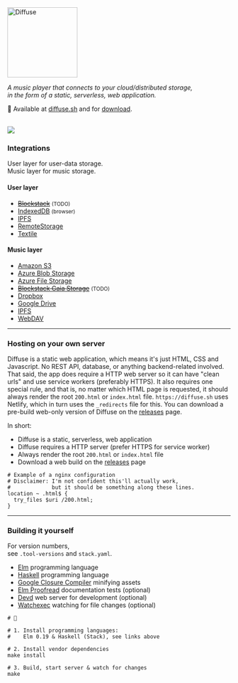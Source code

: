 <img src="https://diffuse.sh/images/diffuse-dark.svg" alt="Diffuse" width="158" />

_A music player that connects to your cloud/distributed storage,  
in the form of a static, serverless, web application._

📍 Available at [diffuse.sh](https://diffuse.sh/) and for [download](https://github.com/icidasset/diffuse/releases).

<br />
<img src="https://icidasset-public.s3.amazonaws.com/diffuse-v2-alpha.jpg" />



### Integrations

User layer for user-data storage.  
Music layer for music storage.

#### User layer

- [~~Blockstack~~](https://blockstack.org/) <small>(TODO)</small>
- [IndexedDB](https://developer.mozilla.org/en-US/docs/Web/API/IndexedDB_API) <small>(browser)</small>
- [IPFS](https://ipfs.io/)
- [RemoteStorage](https://remotestorage.io/)
- [Textile](https://github.com/textileio/go-textile)

#### Music layer

- [Amazon S3](https://aws.amazon.com/s3/)
- [Azure Blob Storage](https://azure.microsoft.com/en-us/services/storage/blobs/)
- [Azure File Storage](https://azure.microsoft.com/en-us/services/storage/files/)
- [~~Blockstack Gaia Storage~~](https://github.com/blockstack/gaia) <small>(TODO)</small>
- [Dropbox](https://dropbox.com/)
- [Google Drive](https://drive.google.com/)
- [IPFS](https://ipfs.io/)
- [WebDAV](https://en.wikipedia.org/wiki/WebDAV)



---



### Hosting on your own server

Diffuse is a static web application, which means it's just HTML, CSS and Javascript. No REST API, database, or anything backend-related involved. That said, the app does require a HTTP web server so it can have "clean urls" and use service workers (preferably HTTPS). It also requires one special rule, and that is, no matter which HTML page is requested, it should always render the root `200.html` or `index.html` file. `https://diffuse.sh` uses Netlify, which in turn uses the `_redirects` file for this. You can download a pre-build web-only version of Diffuse on the [releases](https://github.com/icidasset/diffuse/releases) page.

In short:
- Diffuse is a static, serverless, web application
- Diffuse requires a HTTP server (prefer HTTPS for service worker)
- Always render the root `200.html` or `index.html` file
- Download a web build on the [releases](https://github.com/icidasset/diffuse/releases) page

```shell
# Example of a nginx configuration
# Disclaimer: I'm not confident this'll actually work,
#             but it should be something along these lines.
location ~ .html$ {
  try_files $uri /200.html;
}
```



---



### Building it yourself

For version numbers,  
see `.tool-versions` and `stack.yaml`.

- [Elm](https://elm-lang.org/) programming language
- [Haskell](https://docs.haskellstack.org/en/stable/README/) programming language
- [Google Closure Compiler](https://github.com/google/closure-compiler#getting-started) minifying assets
- [Elm Proofread](https://github.com/icidasset/elm-proofread) documentation tests (optional)
- [Devd](https://github.com/cortesi/devd) web server for development (optional)
- [Watchexec](https://github.com/watchexec/watchexec) watching for file changes (optional)


```shell
# 🍱

# 1. Install programming languages:
#    Elm 0.19 & Haskell (Stack), see links above

# 2. Install vendor dependencies
make install

# 3. Build, start server & watch for changes
make
```
